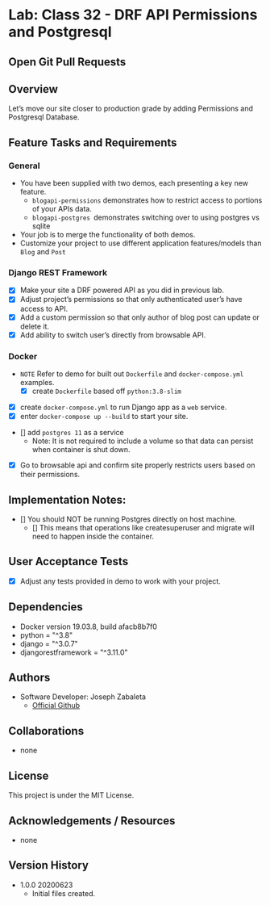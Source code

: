# Lab: Class 32 - DRF API Permissions and Postgresql

## Open Git Pull Requests  


## Overview  

Let’s move our site closer to production grade by adding Permissions and Postgresql Database.

## Feature Tasks and Requirements  

### General
- You have been supplied with two demos, each presenting a key new feature.
  - `blogapi-permissions` demonstrates how to restrict access to portions of your APIs data.
  - `blogapi-postgres `demonstrates switching over to using postgres vs sqlite
- Your job is to merge the functionality of both demos.
- Customize your project to use different application features/models than `Blog` and `Post`

### Django REST Framework  
- [x] Make your site a DRF powered API as you did in previous lab.
- [x] Adjust project’s permissions so that only authenticated user’s have access to API.
- [x] Add a custom permission so that only author of blog post can update or delete it.
- [x] Add ability to switch user’s directly from browsable API.

### Docker  
- `NOTE` Refer to demo for built out `Dockerfile` and `docker-compose.yml` examples.
  - [x] create `Dockerfile` based off `python:3.8-slim`
- [x] create `docker-compose.yml` to run Django app as a `web` service.
- [x] enter `docker-compose up --build` to start your site.
- [] add `postgres 11` as a service
    - Note: It is not required to include a volume so that data can persist when container is shut down.
- [x] Go to browsable api and confirm site properly restricts users based on their permissions.

## Implementation Notes:  
- [] You should NOT be running Postgres directly on host machine.
  - [] This means that operations like createsuperuser and migrate will need to happen inside the container.

## User Acceptance Tests  
- [x] Adjust any tests provided in demo to work with your project.  

## Dependencies  
- Docker version 19.03.8, build afacb8b7f0
- python = "^3.8"
- django = "^3.0.7"
- djangorestframework = "^3.11.0"

## Authors  
- Software Developer: Joseph Zabaleta
  - [Official Github](https://github.com/joseph-zabaleta)  

## Collaborations  
- none  

## License  
This project is under the MIT License.

## Acknowledgements / Resources  
- none

## Version History  
- 1.0.0 20200623
    - Initial files created.  
